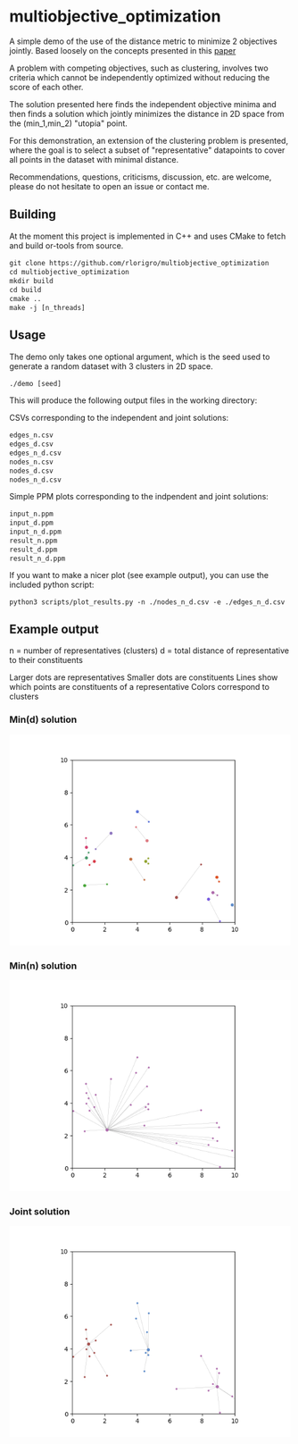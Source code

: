 # multiobjective_optimization
A simple demo of the use of the distance metric to minimize 2 objectives jointly. Based loosely on the concepts presented in this [paper](https://www.eng.buffalo.edu/Research/DOES/administrator/components/com_jresearch/files/publications/SMO-01-EK.pdf)


A problem with competing objectives, such as clustering, involves two criteria which cannot be independently optimized without reducing the score of each other.

The solution presented here finds the independent objective minima and then finds a solution which jointly minimizes the distance in 2D space from the (min_1,min_2) "utopia" point. 

For this demonstration, an extension of the clustering problem is presented, where the goal is to select a subset of "representative" datapoints to cover all points in the dataset with minimal distance.

Recommendations, questions, criticisms, discussion, etc. are welcome, please do not hesitate to open an issue or contact me.

## Building

At the moment this project is implemented in C++ and uses CMake to fetch and build or-tools from source. 
```
git clone https://github.com/rlorigro/multiobjective_optimization
cd multiobjective_optimization
mkdir build
cd build
cmake ..
make -j [n_threads]
```

## Usage

The demo only takes one optional argument, which is the seed used to generate a random dataset with 3 clusters in 2D space.
```
./demo [seed]
```

This will produce the following output files in the working directory:

CSVs corresponding to the independent and joint solutions:
```
edges_n.csv
edges_d.csv
edges_n_d.csv
nodes_n.csv
nodes_d.csv
nodes_n_d.csv
```

Simple PPM plots corresponding to the indpendent and joint solutions:
```
input_n.ppm
input_d.ppm
input_n_d.ppm
result_n.ppm
result_d.ppm
result_n_d.ppm
```

If you want to make a nicer plot (see example output), you can use the included python script:
```
python3 scripts/plot_results.py -n ./nodes_n_d.csv -e ./edges_n_d.csv
```

## Example output

n = number of representatives (clusters)
d = total distance of representative to their constituents 

Larger dots are representatives
Smaller dots are constituents
Lines show which points are constituents of a representative
Colors correspond to clusters

### Min(d) solution
![d](images/d.png)

### Min(n) solution
![n](images/n.png)

### Joint solution
![n_d](images/n_d.png)
